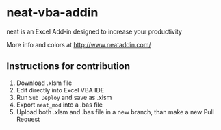# neat-vba-addin
neat is an Excel Add-in designed to increase your productivity

More info and colors at http://www.neataddin.com/

## Instructions for contribution

1. Download .xlsm file
2. Edit directly into Excel VBA IDE
3. Run `Sub Deploy` and save as .xlsm
4. Export `neat_mod` into a .bas file
5. Upload both .xlsm and .bas file in a new branch, than make a new Pull Request
